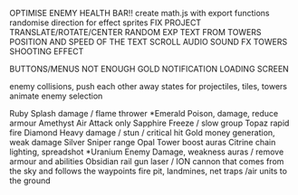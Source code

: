 OPTIMISE ENEMY HEALTH BAR!!
create math.js with export functions
randomise direction for effect sprites
FIX PROJECT TRANSLATE/ROTATE/CENTER
RANDOM EXP TEXT FROM TOWERS POSITION AND SPEED OF THE TEXT SCROLL
AUDIO SOUND FX
TOWERS SHOOTING EFFECT


BUTTONS/MENUS
NOT ENOUGH GOLD NOTIFICATION
LOADING SCREEN

enemy collisions, push each other away
states for projectiles, tiles, towers
animate enemy selection

Ruby		Splash damage / flame thrower
*Emerald  	Poison, damage, reduce armour
Amethyst  	Air Attack only
Sapphire	Freeze / slow group 
Topaz 		rapid fire
Diamond		Heavy damage / stun / critical hit 
Gold 		money generation, weak damage
Silver		Sniper range
Opal		Tower boost auras
Citrine     chain lighting, spreadshot
*Uranium	Enemy Damage, weakness auras / remove armour and abilities
Obsidian	rail gun laser / ION cannon that comes from the sky and follows the waypoints
fire pit, landmines, net traps /air units to the ground
